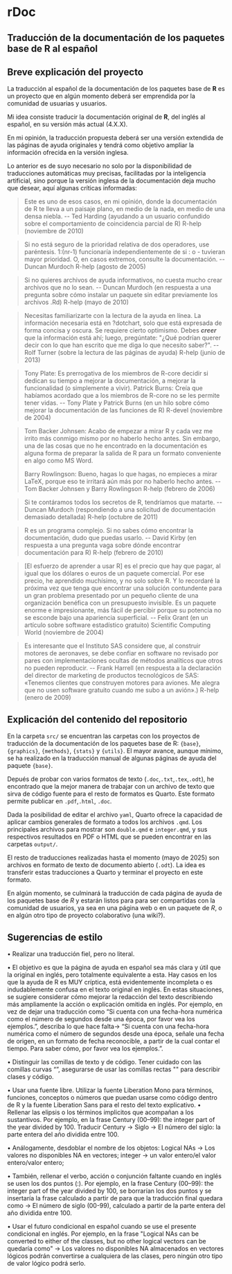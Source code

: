 # rDoc

## Traducción de la documentación de los paquetes base de R al español

## Breve explicación del proyecto

La traducción al español de la documentación de los paquetes base de **R** es un proyecto que en algún momento deberá ser emprendida por la comunidad de usuarias y usuarios.

Mi idea consiste traducir la documentación original de **R**, del inglés al español, en su versión más actual (4.X.X).

En mi opinión, la traducción propuesta deberá ser una versión extendida de las páginas de ayuda originales y tendrá como objetivo ampliar la información ofrecida en la versión inglesa.

Lo anterior es de suyo necesario no solo por la disponibilidad de traducciones automáticas muy precisas, facilitadas por la inteligencia artificial, sino porque la versión inglesa de la documentación deja mucho que desear, aquí algunas críticas informadas:

> Este es uno de esos casos, en mi opinión, donde la documentación de R te lleva a un paisaje plano, en medio de la nada, en medio de una densa niebla. -- Ted Harding (ayudando a un usuario confundido sobre el comportamiento de coincidencia parcial de R) R-help (noviembre de 2010)

> Si no está seguro de la prioridad relativa de dos operadores, use paréntesis. 1:(nr-1) funcionaría independientemente de si : o - tuvieran mayor prioridad. O, en casos extremos, consulte la documentación. -- Duncan Murdoch R-help (agosto de 2005)

> Si no quieres archivos de ayuda informativos, no cuesta mucho crear archivos que no lo sean. -- Duncan Murdoch (en respuesta a una pregunta sobre cómo instalar un paquete sin editar previamente los archivos .Rd) R-help (mayo de 2010)

> Necesitas familiarizarte con la lectura de la ayuda en línea. La información necesaria está en ?dotchart, solo que está expresada de forma concisa y oscura. Se requiere cierto optimismo. Debes ***creer*** que la información está ahí; luego, pregúntate: "¿Qué podrían querer decir con lo que han escrito que me diga lo que necesito saber?". -- Rolf Turner (sobre la lectura de las páginas de ayuda) R-help (junio de 2013)

> Tony Plate: Es prerrogativa de los miembros de R-core decidir si dedican su tiempo a mejorar la documentación, a mejorar la funcionalidad (o simplemente a vivir). Patrick Burns: Creía que habíamos acordado que a los miembros de R-core no se les permite tener vidas. -- Tony Plate y Patrick Burns (en un hilo sobre cómo mejorar la documentación de las funciones de R) R-devel (noviembre de 2004)

> Tom Backer Johnsen: Acabo de empezar a mirar R y cada vez me irrito más conmigo mismo por no haberlo hecho antes. Sin embargo, una de las cosas que no he encontrado en la documentación es alguna forma de preparar la salida de R para un formato conveniente en algo como MS Word.
>
> Barry Rowlingson: Bueno, hagas lo que hagas, no empieces a mirar LaTeX, porque eso te irritará aún más por no haberlo hecho antes. -- Tom Backer Johnsen y Barry Rowlingson R-help (febrero de 2006)

> Si te contáramos todos los secretos de R, tendríamos que matarte. -- Duncan Murdoch (respondiendo a una solicitud de documentación demasiado detallada) R-help (octubre de 2011)

> R es un programa complejo. Si no sabes cómo encontrar la documentación, dudo que puedas usarlo. -- David Kirby (en respuesta a una pregunta vaga sobre dónde encontrar documentación para R) R-help (febrero de 2010)

> \[El esfuerzo de aprender a usar R\] es el precio que hay que pagar, al igual que los dólares o euros de un paquete comercial. Por ese precio, he aprendido muchísimo, y no solo sobre R. Y lo recordaré la próxima vez que tenga que encontrar una solución contundente para un gran problema presentado por un pequeño cliente de una organización benéfica con un presupuesto invisible. Es un paquete enorme e impresionante, más fácil de percibir porque su potencia no se esconde bajo una apariencia superficial. -- Felix Grant (en un artículo sobre software estadístico gratuito) Scientific Computing World (noviembre de 2004)

> Es interesante que el Instituto SAS considere que, al construir motores de aeronaves, se debe confiar en software no revisado por pares con implementaciones ocultas de métodos analíticos que otros no pueden reproducir. -- Frank Harrell (en respuesta a la declaración del director de marketing de productos tecnológicos de SAS: «Tenemos clientes que construyen motores para aviones. Me alegra que no usen software gratuito cuando me subo a un avión».) R-help (enero de 2009)

## Explicación del contenido del repositorio

En la carpeta `src/` se encuentran las carpetas con los proyectos de traducción de la documentación de los paquetes base de R: `{base}`, `{graphics}`, `{methods}`, `{stats}` y `{utils}`. El mayor avance, aunque mínimo, se ha realizado en la traducción manual de algunas páginas de ayuda del paquete `{base}`.

Depués de probar con varios formatos de texto (`.doc`,`.txt`,`.tex`,`.odt`), he encontrado que la mejor manera de trabajar con un archivo de texto que sirva de código fuente para el resto de formatos es Quarto. Este formato permite publicar en `.pdf`,`.html`, `.doc`.

Dada la posibilidad de editar el archivo `yaml`, Quarto ofrece la capacidad de aplicar cambios generales de formato a todos los archivos `.qmd`. Los principales archivos para mostrar son `double.qmd` e `integer.qmd`, y sus respectivos resultados en PDF o HTML que se pueden encontrar en las carpetas `output/`.

El resto de traducciones realizadas hasta el momento (mayo de 2025) son archivos en formato de texto de documento abierto (`.odt`). La idea es transferir estas traducciones a Quarto y terminar el proyecto en este formato.

En algún momento, se culminará la traducción de cada página de ayuda de los paquetes base de *R* y estarán listos para para ser compartidas con la comunidad de usuarios, ya sea en una página web o en un paquete de *R*, o en algún otro tipo de proyecto colaborativo (una wiki?).

## Sugerencias de estilo

• Realizar una traducción fiel, pero no literal.

• El objetivo es que la página de ayuda en español sea más clara y útil que la original en inglés, pero totalmente equivalente a esta. Hay casos en los que la ayuda de R es MUY críptica, está evidentemente incompleta o es indudablemente confusa en el texto original en inglés. En estas situaciones, se sugiere considerar cómo mejorar la redacción del texto describiendo más ampliamente la acción o explicación omitida en inglés. Por ejemplo, en vez de dejar una traducción como “Si cuenta con una fecha-hora numérica como el número de segundos desde una época, por favor vea los ejemplos.”, describa lo que hace falta→ “Si cuenta con una fecha-hora numérica como el número de segundos desde una época, señale una fecha de origen, en un formato de fecha reconocible, a partir de la cual contar el tiempo. Para saber cómo, por favor vea los ejemplos.”.

• Distinguir las comillas de texto y de código. Tener cuidado con las comillas curvas “”, asegurarse de usar las comillas rectas "" para describir clases y código.

• Usar una fuente libre. Utilizar la fuente Liberation Mono para términos, funciones, conceptos o números que puedan usarse como código dentro de R y la fuente Liberation Sans para el resto del texto explicativo. • Rellenar las elipsis o los términos implicitos que acompañan a los sustantivos. Por ejemplo, en la frase Century (00–99): the integer part of the year divided by 100. Traducir Century → Siglo → El número del siglo: la parte entera del año dividida entre 100.

• Análogamente, desdoblar el nombre de los objetos: Logical NAs → Los valores no disponibles NA en vectores; integer → un valor entero/el valor entero/valor entero;

• También, rellenar el verbo, acción o conjunción faltante cuando en inglés se usen los dos puntos (:). Por ejemplo, en la frase Century (00–99): the integer part of the year divided by 100, se borrarían los dos puntos y se insertaría la frase calculado a partir de para que la traducción final quedara como → El número de siglo (00-99), calculado a partir de la parte entera del año dividida entre 100.

• Usar el futuro condicional en español cuando se use el presente condicional en inglés. Por ejemplo, en la frase "Logical NAs can be converted to either of the classes, but no other logical vectors can be quedaría como" → Los valores no disponibles NA almacenados en vectores lógicos podrán convertirse a cualquiera de las clases, pero ningún otro tipo de valor lógico podrá serlo.
